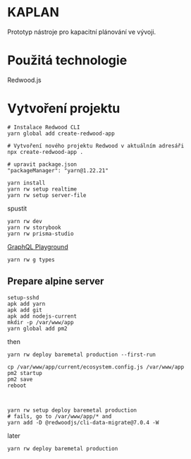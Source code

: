 # KAPLAN
Prototyp nástroje pro kapacitní plánování ve vývoji.

# Použitá technologie

Redwood.js

# Vytvoření projektu

```
# Instalace Redwood CLI
yarn global add create-redwood-app

# Vytvoření nového projektu Redwood v aktuálním adresáři
npx create-redwood-app .

# upravit package.json
"packageManager": "yarn@1.22.21"

yarn install
yarn rw setup realtime
yarn rw setup server-file
```

spustit

```
yarn rw dev
yarn rw storybook
yarn rw prisma-studio
```
[GraphQL Playground](http://localhost:8911/graphql)

```
yarn rw g types
```

## Prepare alpine server

```
setup-sshd
apk add yarn
apk add git
apk add nodejs-current
mkdir -p /var/www/app
yarn global add pm2
```
then

```
yarn rw deploy baremetal production --first-run

cp /var/www/app/current/ecosystem.config.js /var/www/app
pm2 startup
pm2 save
reboot



yarn rw setup deploy baremetal production
# fails, go to /var/www/app/* and
yarn add -D @redwoodjs/cli-data-migrate@7.0.4 -W
```

later

```
yarn rw deploy baremetal production
```

